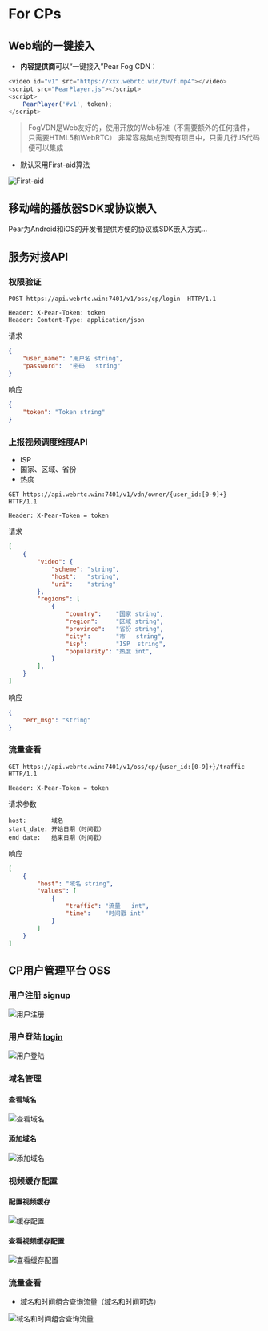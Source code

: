 # For CPs

## Web端的一键接入

* **内容提供商**可以“一键接入”Pear Fog CDN：

``` js
<video id="v1" src="https://xxx.webrtc.win/tv/f.mp4"></video>
<script src="PearPlayer.js"></script>
<script>
    PearPlayer('#v1', token);
</script>
```

> FogVDN是Web友好的，使用开放的Web标准（不需要额外的任何插件，只需要HTML5和WebRTC）
> 非常容易集成到现有项目中，只需几行JS代码便可以集成

* 默认采用First-aid算法

![First-aid](fig/firstaid.png)

## 移动端的播放器SDK或协议嵌入

Pear为Android和iOS的开发者提供方便的协议或SDK嵌入方式... 

## 服务对接API

### 权限验证
```
POST https://api.webrtc.win:7401/v1/oss/cp/login  HTTP/1.1

Header: X-Pear-Token: token
Header: Content-Type: application/json
```
请求
```json
{
    "user_name": "用户名 string",
    "password":  "密码   string"
}
```
响应
```json
{
    "token": "Token string"
}
```

### 上报视频调度维度API
- ISP
- 国家、区域、省份
- 热度

```
GET https://api.webrtc.win:7401/v1/vdn/owner/{user_id:[0-9]+}  HTTP/1.1

Header: X-Pear-Token = token
```
请求
```json
[
    {
        "video": {
            "scheme": "string",
            "host":   "string",
            "uri":    "string"
        },
        "regions": [
            {
                "country":    "国家 string",
                "region":     "区域 string",
                "province":   "省份 string",
                "city":       "市   string",
                "isp":        "ISP  string",
                "popularity": "热度 int",
            }
        ],
    }
]
```
响应
```json
{
    "err_msg": "string"
}
```

### 流量查看

```
GET https://api.webrtc.win:7401/v1/oss/cp/{user_id:[0-9]+}/traffic  HTTP/1.1

Header: X-Pear-Token = token
```
请求参数
```
host:       域名
start_date: 开始日期（时间戳）
end_date:   结束日期（时间戳）
```

响应
```json
[
    {
        "host": "域名 string",
        "values": [
            {
                "traffic": "流量   int",
                "time":    "时间戳 int"
            }
        ]
    }
]
```

## CP用户管理平台 OSS

### 用户注册 [signup](https://oss.webrtc.win/site/signup)
![用户注册](fig/oss/oss_signup.png)

### 用户登陆 [login](https://oss.webrtc.win/site/login)
![用户登陆](fig/oss/oss_login.png)

### 域名管理
#### 查看域名
![查看域名](fig/oss/view_domain.png)

#### 添加域名
![添加域名](fig/oss/add_domain.png)

### 视频缓存配置
#### 配置视频缓存
![缓存配置](fig/oss/cache_update.png)

#### 查看视频缓存配置
![查看缓存配置](fig/oss/cache_update_status.png)

### 流量查看
- 域名和时间组合查询流量（域名和时间可选）

![域名和时间组合查询流量](fig/oss/traffic.png)

